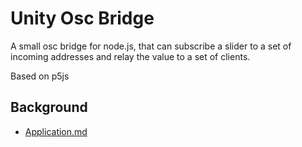 # Unity Osc Bridge

A small osc bridge for node.js, that can subscribe a slider to a set of incoming addresses and relay the value to a set of clients.

Based on p5js

## Background

- [Application.md](Application.md)
